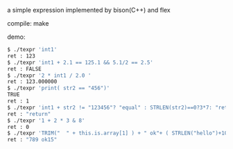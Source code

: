 a simple expression implemented by bison(C++) and flex


compile:
    make

demo:
```bash
$ ./texpr 'int1'
ret : 123
$ ./texpr 'int1 + 2.1 == 125.1 && 5.1/2 == 2.5'
ret : FALSE
$ ./texpr '2 * int1 / 2.0 '
ret : 123.000000
$ ./texpr 'print( str2 == "456")'
TRUE 
ret : 1
$ ./texpr 'int1 + str2 != "123456"? "equal" : STRLEN(str2)==0?3*7: "return" '
ret : "return"
$ ./texpr '1 + 2 * 3 & 8'
ret : 0
$ ./texpr 'TRIM("  " + this.is.array[1] ) + " ok"+ ( STRLEN("hello")+10 )'
ret : "789 ok15"

```
